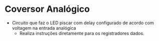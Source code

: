 # Coversor Analógico

* Circuito que faz o LED piscar com delay configurado de acordo com voltagem na entrada analógica
  * Realiza instruções diretamente para os registradores dados.
  
  
 

<!--
By Alisson Cavalcante e Silva
03/10/2018
-->
